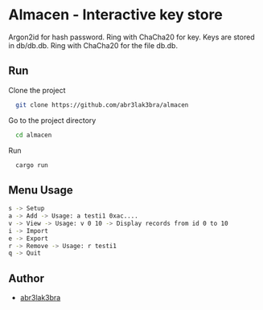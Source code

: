# Almacen - Interactive key store

Argon2id for hash password.
Ring with ChaCha20 for key.
Keys are stored in db/db.db.
Ring with ChaCha20 for the file db.db.

## Run

Clone the project

```bash
  git clone https://github.com/abr3lak3bra/almacen
```

Go to the project directory

```bash
  cd almacen
```

Run

```bash
  cargo run
```

## Menu Usage
```bash
s -> Setup
a -> Add -> Usage: a testi1 0xac....
v -> View -> Usage: v 0 10 -> Display records from id 0 to 10
i -> Import
e -> Export
r -> Remove -> Usage: r testi1
q -> Quit
```
## Author

- [abr3lak3bra](https://github.com/abr3lak3bra)